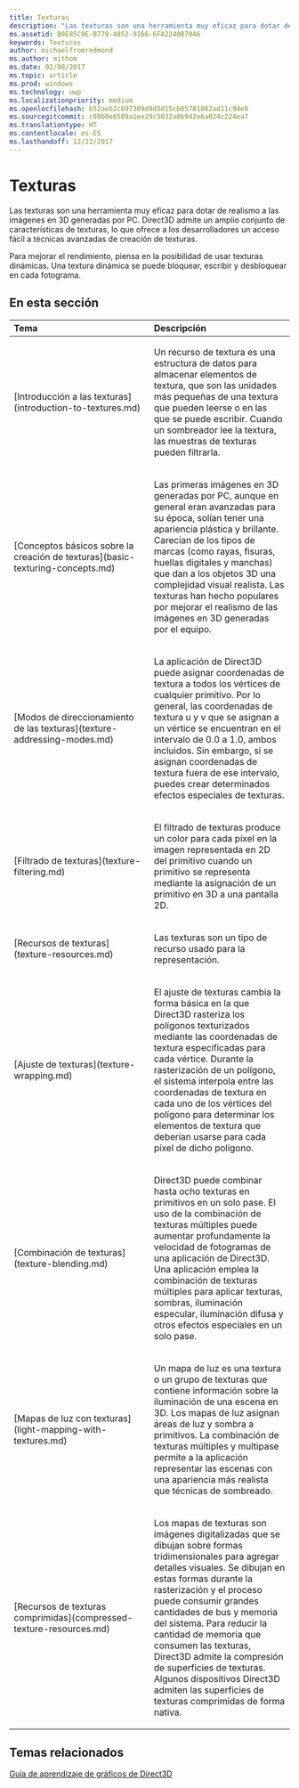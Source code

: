 ```yaml
---
title: Texturas
description: "Las texturas son una herramienta muy eficaz para dotar de realismo a las imágenes en 3D generadas por PC. Direct3D admite un amplio conjunto de características de texturas, lo que ofrece a los desarrolladores un acceso fácil a técnicas avanzadas de creación de texturas."
ms.assetid: B9E85C9E-B779-4852-9166-6FA2240B7046
keywords: Texturas
author: michaelfromredmond
ms.author: mithom
ms.date: 02/08/2017
ms.topic: article
ms.prod: windows
ms.technology: uwp
ms.localizationpriority: medium
ms.openlocfilehash: b52aeb2c697389d9d5d15cb05701082ad11c94e8
ms.sourcegitcommit: c80b9e6589a1ee29c5032a0b942e6a024c224ea7
ms.translationtype: HT
ms.contentlocale: es-ES
ms.lasthandoff: 12/22/2017
---
```

# <a name="textures"></a>Texturas


Las texturas son una herramienta muy eficaz para dotar de realismo a las imágenes en 3D generadas por PC. Direct3D admite un amplio conjunto de características de texturas, lo que ofrece a los desarrolladores un acceso fácil a técnicas avanzadas de creación de texturas.

Para mejorar el rendimiento, piensa en la posibilidad de usar texturas dinámicas. Una textura dinámica se puede bloquear, escribir y desbloquear en cada fotograma.

## <a name="span-idin-this-sectionspanin-this-section"></a><span id="in-this-section"></span>En esta sección


<table>
<colgroup>
<col width="50%" />
<col width="50%" />
</colgroup>
<thead>
<tr class="header">
<th align="left">Tema</th>
<th align="left">Descripción</th>
</tr>
</thead>
<tbody>
<tr class="odd">
<td align="left"><p>[Introducción a las texturas](introduction-to-textures.md)</p></td>
<td align="left"><p>Un recurso de textura es una estructura de datos para almacenar elementos de textura, que son las unidades más pequeñas de una textura que pueden leerse o en las que se puede escribir. Cuando un sombreador lee la textura, las muestras de texturas pueden filtrarla.</p></td>
</tr>
<tr class="even">
<td align="left"><p>[Conceptos básicos sobre la creación de texturas](basic-texturing-concepts.md)</p></td>
<td align="left"><p>Las primeras imágenes en 3D generadas por PC, aunque en general eran avanzadas para su época, solían tener una apariencia plástica y brillante. Carecían de los tipos de marcas (como rayas, fisuras, huellas digitales y manchas) que dan a los objetos 3D una complejidad visual realista. Las texturas han hecho populares por mejorar el realismo de las imágenes en 3D generadas por el equipo.</p></td>
</tr>
<tr class="odd">
<td align="left"><p>[Modos de direccionamiento de las texturas](texture-addressing-modes.md)</p></td>
<td align="left"><p>La aplicación de Direct3D puede asignar coordenadas de textura a todos los vértices de cualquier primitivo. Por lo general, las coordenadas de textura u y v que se asignan a un vértice se encuentran en el intervalo de 0.0 a 1.0, ambos incluidos. Sin embargo, si se asignan coordenadas de textura fuera de ese intervalo, puedes crear determinados efectos especiales de texturas.</p></td>
</tr>
<tr class="even">
<td align="left"><p>[Filtrado de texturas](texture-filtering.md)</p></td>
<td align="left"><p>El filtrado de texturas produce un color para cada píxel en la imagen representada en 2D del primitivo cuando un primitivo se representa mediante la asignación de un primitivo en 3D a una pantalla 2D.</p></td>
</tr>
<tr class="odd">
<td align="left"><p>[Recursos de texturas](texture-resources.md)</p></td>
<td align="left"><p>Las texturas son un tipo de recurso usado para la representación.</p></td>
</tr>
<tr class="even">
<td align="left"><p>[Ajuste de texturas](texture-wrapping.md)</p></td>
<td align="left"><p>El ajuste de texturas cambia la forma básica en la que Direct3D rasteriza los polígonos texturizados mediante las coordenadas de textura especificadas para cada vértice. Durante la rasterización de un polígono, el sistema interpola entre las coordenadas de textura en cada uno de los vértices del polígono para determinar los elementos de textura que deberían usarse para cada píxel de dicho polígono.</p></td>
</tr>
<tr class="odd">
<td align="left"><p>[Combinación de texturas](texture-blending.md)</p></td>
<td align="left"><p>Direct3D puede combinar hasta ocho texturas en primitivos en un solo pase. El uso de la combinación de texturas múltiples puede aumentar profundamente la velocidad de fotogramas de una aplicación de Direct3D. Una aplicación emplea la combinación de texturas múltiples para aplicar texturas, sombras, iluminación especular, iluminación difusa y otros efectos especiales en un solo pase.</p></td>
</tr>
<tr class="even">
<td align="left"><p>[Mapas de luz con texturas](light-mapping-with-textures.md)</p></td>
<td align="left"><p>Un mapa de luz es una textura o un grupo de texturas que contiene información sobre la iluminación de una escena en 3D. Los mapas de luz asignan áreas de luz y sombra a primitivos. La combinación de texturas múltiples y multipase permite a la aplicación representar las escenas con una apariencia más realista que técnicas de sombreado.</p></td>
</tr>
<tr class="odd">
<td align="left"><p>[Recursos de texturas comprimidas](compressed-texture-resources.md)</p></td>
<td align="left"><p>Los mapas de texturas son imágenes digitalizadas que se dibujan sobre formas tridimensionales para agregar detalles visuales. Se dibujan en estas formas durante la rasterización y el proceso puede consumir grandes cantidades de bus y memoria del sistema. Para reducir la cantidad de memoria que consumen las texturas, Direct3D admite la compresión de superficies de texturas. Algunos dispositivos Direct3D admiten las superficies de texturas comprimidas de forma nativa.</p></td>
</tr>
</tbody>
</table>

 

## <a name="span-idrelated-topicsspanrelated-topics"></a><span id="related-topics"></span>Temas relacionados


[Guía de aprendizaje de gráficos de Direct3D](index.md)

 

 




